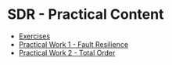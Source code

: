 # SDR - Practical Content

- [Exercises](exercises/)
- [Practical Work 1 - Fault Resilience](pw1/)
- [Practical Work 2 - Total Order](pw2/)

